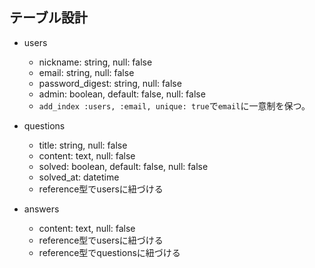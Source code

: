 ## テーブル設計

- users
  - nickname: string, null: false
  - email: string, null: false
  - password_digest: string, null: false
  - admin: boolean, default: false, null: false
  - `add_index :users, :email, unique: true`で`email`に一意制を保つ。

- questions
  - title: string, null: false
  - content: text, null: false
  - solved: boolean, default: false, null: false
  - solved_at: datetime
  - reference型でusersに紐づける

- answers
  <!-- - title: string, null: false -->
  - content: text, null: false
  - reference型でusersに紐づける
  - reference型でquestionsに紐づける
